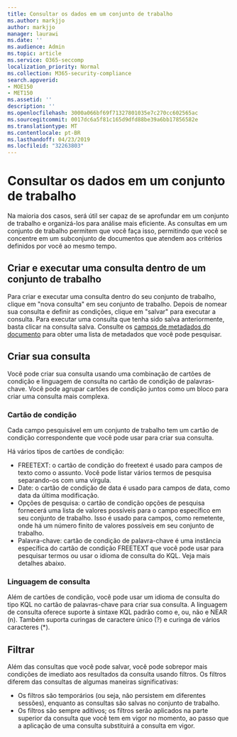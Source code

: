 ```yaml
---
title: Consultar os dados em um conjunto de trabalho
ms.author: markjjo
author: markjjo
manager: laurawi
ms.date: ''
ms.audience: Admin
ms.topic: article
ms.service: O365-seccomp
localization_priority: Normal
ms.collection: M365-security-compliance
search.appverid:
- MOE150
- MET150
ms.assetid: ''
description: ''
ms.openlocfilehash: 3000a066bf69f71327801035e7c270cc602565ac
ms.sourcegitcommit: 0017dc6a5f81c165d9dfd88be39a6bb17856582e
ms.translationtype: MT
ms.contentlocale: pt-BR
ms.lasthandoff: 04/23/2019
ms.locfileid: "32263803"
---
```

# <a name="query-the-data-in-a-working-set"></a>Consultar os dados em um conjunto de trabalho

Na maioria dos casos, será útil ser capaz de se aprofundar em um conjunto de trabalho e organizá-los para análise mais eficiente. As consultas em um conjunto de trabalho permitem que você faça isso, permitindo que você se concentre em um subconjunto de documentos que atendem aos critérios definidos por você ao mesmo tempo.

## <a name="creating-and-running-a-query-within-a-working-set"></a>Criar e executar uma consulta dentro de um conjunto de trabalho

Para criar e executar uma consulta dentro do seu conjunto de trabalho, clique em "nova consulta" em seu conjunto de trabalho. Depois de nomear sua consulta e definir as condições, clique em "salvar" para executar a consulta. Para executar uma consulta que tenha sido salva anteriormente, basta clicar na consulta salva. Consulte os [campos de metadados do documento](document-metadata-fields.md) para obter uma lista de metadados que você pode pesquisar.

## <a name="building-your-query"></a>Criar sua consulta

Você pode criar sua consulta usando uma combinação de cartões de condição e linguagem de consulta no cartão de condição de palavras-chave. Você pode agrupar cartões de condição juntos como um bloco para criar uma consulta mais complexa.

### <a name="condition-card"></a>Cartão de condição

Cada campo pesquisável em um conjunto de trabalho tem um cartão de condição correspondente que você pode usar para criar sua consulta.

Há vários tipos de cartões de condição:
- FREETEXT: o cartão de condição do freetext é usado para campos de texto como o assunto. Você pode listar vários termos de pesquisa separando-os com uma vírgula.
- Date: o cartão de condição de data é usado para campos de data, como data da última modificação.
- Opções de pesquisa: o cartão de condição opções de pesquisa fornecerá uma lista de valores possíveis para o campo específico em seu conjunto de trabalho. Isso é usado para campos, como remetente, onde há um número finito de valores possíveis em seu conjunto de trabalho.
- Palavra-chave: cartão de condição de palavra-chave é uma instância específica do cartão de condição FREETEXT que você pode usar para pesquisar termos ou usar o idioma de consulta do KQL. Veja mais detalhes abaixo.

### <a name="query-language"></a>Linguagem de consulta

Além de cartões de condição, você pode usar um idioma de consulta do tipo KQL no cartão de palavras-chave para criar sua consulta. A linguagem de consulta oferece suporte à sintaxe KQL padrão como e, ou, não e NEAR (n). Também suporta curingas de caractere único (?) e curinga de vários caracteres (*).

## <a name="filter"></a>Filtrar

Além das consultas que você pode salvar, você pode sobrepor mais condições de imediato aos resultados da consulta usando filtros. Os filtros diferem das consultas de algumas maneiras significativas:
- Os filtros são temporários (ou seja, não persistem em diferentes sessões), enquanto as consultas são salvas no conjunto de trabalho.
- Os filtros são sempre aditivos; os filtros serão aplicados na parte superior da consulta que você tem em vigor no momento, ao passo que a aplicação de uma consulta substituirá a consulta em vigor.
